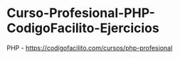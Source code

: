 # Curso-Profesional-PHP-CodigoFacilito-Ejercicios
PHP - https://codigofacilito.com/cursos/php-profesional
